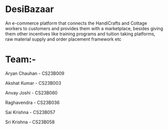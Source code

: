 # DesiBazaar
An e-commerce platform that connects the HandiCrafts and Cottage workers to customers and provides them with a marketplace, besides giving them other incentives like training programs and tuition taking platforms, raw material supply and order placement framework etc

# Team:-

Aryan Chauhan - CS23B009

Akshat Kumar - CS23B003

Anvay Joshi - CS23B060

Raghavendra - CS23B036

Sai Krishna - CS23B057

Sri Krishna - CS23B058
